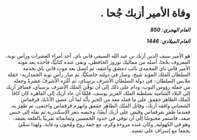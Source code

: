 <h1 dir="rtl">وفاة الأمير أزبك جُحا .</h1>

<h5 dir="rtl">العام الهجري:  850

العام الميلادي: 1446

</h5>

<p dir="rtl">هو الأمير سيف الدين أزبك بن عبد الله السيفي قاني باي، أحد أمراء العشرات ورأس نوبة، المعروف بجُحا، أصله من مماليك نوروز الحافظي، وبقى عنده كتابيًّا، فأخذه بعد موته الأمير قاني باي المحمدي نائب دمشق وأعتقه، ثم اتصل بعد موت قاني باي بخدمة السلطان الملك المؤيد شيخ، وصار في دولته خاصكيًّا، ثم صار رأس نوبة الجمدارية- حَمَلة ملابس السلطان- في دولة السلطان الأشرف برسباي، ثم أمَّرَه الأشرفُ عشرةً وجعله من جملة رؤوس النوب، ودام على ذلك إلى أن توفِّيَ الملك الأشرف برسباي، فسافر أزبك إلى البلاد الشامية بسلطنة الملك العزيز يوسف، فلمَّا أن عاد أزبك إلى القاهرة كان كافأ الملك الظاهر جقمق على ما فعله معه من الخيرِ بأنَّه لما أن عصى الأتابك قرقماس الشعباني وافقه أزبك، وقاتل الملك الظاهِر جقمق وانهزم قرقماس واختفى، ثم ظفِرَ به، فعندما ظفر بقرقماس وقبَض على أزبك أيضًا، وحبسه بثغر الإسكندرية ثم نقله إلى حبس صفد، فاستمر محبوسًا إلى أن توفي في حدود الخمسين وثمانمائة تقريبًا بالقلعة بصفد، وهو في الكهولية, وكان عنده مروءة وكرم، مع خِفة روح ومُجون ودعابة، ولهذا سمِّيَ يجمعا مع إسراف على نفسِه.</p></br>
